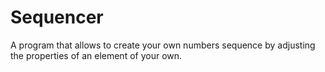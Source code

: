 # Sequencer
 A program that allows to create your own numbers sequence by adjusting the properties of an element of your own.
